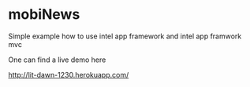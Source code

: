 mobiNews
========

Simple example how to use intel app framework and intel app framwork mvc

One can find a live demo here

http://lit-dawn-1230.herokuapp.com/